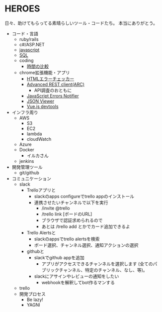 # HEROES
日々、助けてもらってる素晴らしいツール・コードたち。
本当にありがとう。

- コード・言語
  - ruby/rails
  - c#/ASP.NET
  - [javascript](/coding/javascript/index.md)
  - [SQL](/coding/sql/index.md)
  - coding
    - [時間の比較](/coding/compare_time.js)
  - chrome拡張機能・アプリ
    - [HTMLエラーチェッカー](https://chrome.google.com/webstore/detail/html%E3%82%A8%E3%83%A9%E3%83%BC%E3%83%81%E3%82%A7%E3%83%83%E3%82%AB%E3%83%BC/ohdllebchmmponnofchalfkegpjojcaf?hl=ja)
    - [Advanced REST client(ARC)](https://chrome.google.com/webstore/detail/advanced-rest-client/hgmloofddffdnphfgcellkdfbfbjeloo)
      - API調査のおともに
    - [JavaScript Errors Notifier
  ](https://chrome.google.com/webstore/detail/javascript-errors-notifie/jafmfknfnkoekkdocjiaipcnmkklaajd)
    - [JSON Viewer](https://chrome.google.com/webstore/detail/json-viewer/gbmdgpbipfallnflgajpaliibnhdgobh)
    - [Vue.js devtools](https://chrome.google.com/webstore/detail/vuejs-devtools/nhdogjmejiglipccpnnnanhbledajbpd)
- インフラ周り
  - AWS
    - S3
    - EC2
    - lambda
    - cloudWatch
  - Azure
  - Docker
    - イルカさん
  - jenkins
- 開発管理ツール
  - git/github
- コミュニケーション
  - slack
    - Trelloアプリと
      - slackのapps configureでtrello appのインストール
      - 連携させたいチャンネルで以下を実行
        - /invite @trello
        - /trello link [ボードのURL]
        - ブラウザで認証求められるので
        - あとは /trello add とかでカード追加できるよ
    - Trello Alertsと
      - slackのappsでtrello alertsを検索
      - ボード選択、チャンネル選択、通知アクションの選択
    - githubと
      - slackでgithub appを追加
        - アプリがアクセスできるチャンネルを選択します (全てのパブリックチャンネル、特定のチャンネル、なし、等)。
      - slackにアサインやレビューの通知をしたい
        - webhookを解釈してbot作るマンする
  - trello
  - 開発プロセス
    - Be lazy!
    - YAGNI
